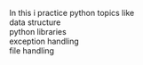 In this i practice python topics like
<br>
data structure
<br>
python libraries
<br>
exception handling
<br>
file handling
<br>




